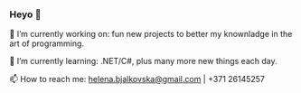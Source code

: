 ### Heyo 👋

🔭 I’m currently working on: fun new projects to better my knownladge in the art of programming.

🌱 I’m currently learning: .NET/C#, plus many more new things each day.

📫 How to reach me: helena.bjalkovska@gmail.com | +371 26145257
<!--
**helenabjalkovska/helenabjalkovska** is a ✨ _special_ ✨ repository because its `README.md` (this file) appears on your GitHub profile.

Here are some ideas to get you started:

- 🔭 I’m currently working on ...
- 🌱 I’m currently learning ...
- 👯 I’m looking to collaborate on ...
- 🤔 I’m looking for help with ...
- 💬 Ask me about ...
- 📫 How to reach me: ...
- 😄 Pronouns: ...
- ⚡ Fun fact: ...
-->
